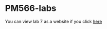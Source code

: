 # PM566-labs

You can view lab 7 as a website if you click [here](https://ghcdn.rawgit.org/gvegayon/PM566-labs/master/week7/README.html)
